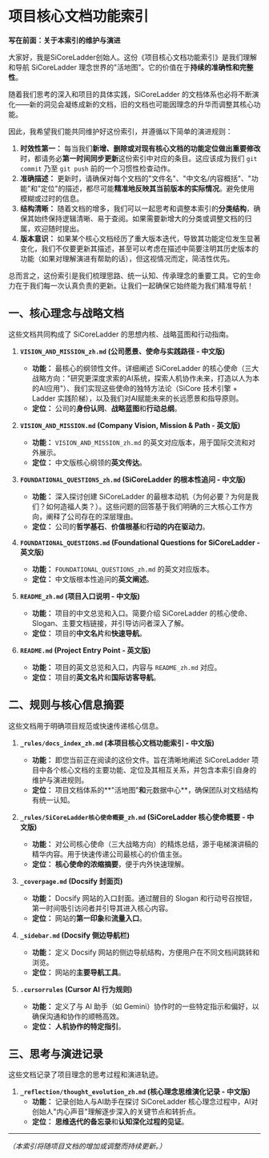 # 项目核心文档功能索引

**写在前面：关于本索引的维护与演进**

大家好，我是SiCoreLadder创始人。这份《项目核心文档功能索引》是我们理解和导航 SiCoreLadder 理念世界的"活地图"。它的价值在于**持续的准确性和完整性**。

随着我们思考的深入和项目的具体实践，SiCoreLadder 的文档体系也必将不断演化——新的洞见会凝练成新的文档，旧的文档也可能因理念的升华而调整其核心功能。

因此，我希望我们能共同维护好这份索引，并遵循以下简单的演进规则：

1.  **时效性第一：** 每当我们**新增、删除或对现有核心文档的功能定位做出重要修改**时，都请务必**第一时间同步更新**这份索引中对应的条目。这应该成为我们 `git commit` 乃至 `git push` 前的一个习惯性检查动作。
2.  **准确描述：** 更新时，请确保对每个文档的"文件名"、"中文名/内容概括"、"功能"和"定位"的描述，都尽可能**精准地反映其当前版本的实际情况**。避免使用模糊或过时的信息。
3.  **结构清晰：** 随着文档的增多，我们可以一起思考和调整本索引的**分类结构**，确保其始终保持逻辑清晰、易于查阅。如果需要新增大的分类或调整文档的归属，欢迎随时提出。
4.  **版本意识：** 如果某个核心文档经历了重大版本迭代，导致其功能定位发生显著变化，我们不仅要更新其描述，甚至可以考虑在描述中简要注明其历史版本的功能（如果对理解演进有帮助的话），但这视情况而定，简洁性优先。

总而言之，这份索引是我们梳理思路、统一认知、传承理念的重要工具。它的生命力在于我们每一次认真负责的更新。让我们一起确保它始终能为我们精准导航！


## 一、核心理念与战略文档

这些文档共同构成了 SiCoreLadder 的思想内核、战略蓝图和行动指南。

1.  **`VISION_AND_MISSION_zh.md` (公司愿景、使命与实践路径 - 中文版)**
    *   **功能：** 最核心的纲领性文件。详细阐述 SiCoreLadder 的核心使命（三大战略方向："研究更深度求索的AI系统，探索人机协作未来，打造以人为本的AI应用"）、我们实现这些使命的独特方法论（SiCore 技术引擎 + Ladder 实践阶梯），以及我们对AI赋能未来的长远愿景和指导原则。
    *   **定位：** 公司的**身份认同**、**战略蓝图**和**行动总纲**。

2.  **`VISION_AND_MISSION.md` (Company Vision, Mission & Path - 英文版)**
    *   **功能：** `VISION_AND_MISSION_zh.md` 的英文对应版本，用于国际交流和对外展示。
    *   **定位：** 中文版核心纲领的**英文传达**。

3.  **`FOUNDATIONAL_QUESTIONS_zh.md` (SiCoreLadder 的根本性追问 - 中文版)**
    *   **功能：** 深入探讨创建 SiCoreLadder 的最根本动机（为何必要？为何是我们？如何造福人类？）。这些问题的回答基于我们明确的三大核心工作方向，阐释了公司存在的深层理由。
    *   **定位：** 公司的**哲学基石**、**价值根基**和**行动的内在驱动力**。

4.  **`FOUNDATIONAL_QUESTIONS.md` (Foundational Questions for SiCoreLadder - 英文版)**
    *   **功能：** `FOUNDATIONAL_QUESTIONS_zh.md` 的英文对应版本。
    *   **定位：** 中文版根本性追问的**英文阐述**。

5.  **`README_zh.md` (项目入口说明 - 中文版)**
    *   **功能：** 项目的中文总览和入口。简要介绍 SiCoreLadder 的核心使命、Slogan、主要文档链接，并引导访问者深入了解。
    *   **定位：** 项目的**中文名片**和**快速导航**。

6.  **`README.md` (Project Entry Point - 英文版)**
    *   **功能：** 项目的英文总览和入口，内容与 `README_zh.md` 对应。
    *   **定位：** 项目的**英文名片**和**国际访客导航**。

## 二、规则与核心信息摘要

这些文档用于明确项目规范或快速传递核心信息。

1.  **`_rules/docs_index_zh.md` (本项目核心文档功能索引 - 中文版)**
    *   **功能：** 即您当前正在阅读的这份文件。旨在清晰地阐述 SiCoreLadder 项目中各个核心文档的主要功能、定位及其相互关系，并包含本索引自身的维护与演进规则。
    *   **定位：** 项目文档体系的**"活地图"**和**元数据中心**，确保团队对文档结构有统一认知。

2.  **`_rules/SiCoreLadder核心使命概要_zh.md` (SiCoreLadder 核心使命概要 - 中文版)**
    *   **功能：** 对公司核心使命（三大战略方向）的精炼总结，源于电梯演讲稿的精华内容。用于快速传递公司最核心的价值主张。
    *   **定位：** **核心使命的浓缩摘要**，便于内外快速理解。

3.  **`_coverpage.md` (Docsify 封面页)**
    *   **功能：** Docsify 网站的入口封面。通过醒目的 Slogan 和行动号召按钮，第一时间吸引访问者并引导其进入核心内容。
    *   **定位：** 网站的**第一印象**和**流量入口**。

4.  **`_sidebar.md` (Docsify 侧边导航栏)**
    *   **功能：** 定义 Docsify 网站的侧边导航结构，方便用户在不同文档间跳转和浏览。
    *   **定位：** 网站的**主要导航工具**。

5.  **`.cursorrules` (Cursor AI 行为规则)**
    *   **功能：** 定义了与 AI 助手（如 Gemini）协作时的一些特定指示和偏好，以确保沟通和协作的顺畅高效。
    *   **定位：** **人机协作的特定指引**。

## 三、思考与演进记录

这些文档记录了项目理念的思考过程和演进轨迹。

1.  **`_reflection/thought_evolution_zh.md` (核心理念思维演化记录 - 中文版)**
    *   **功能：** 记录创始人与AI助手在探讨 SiCoreLadder 核心理念过程中，AI对创始人"内心声音"理解逐步深入的关键节点和转折点。
    *   **定位：** **思维迭代的备忘录**和**认知深化过程的见证**。

---
*（本索引将随项目文档的增加或调整而持续更新。）* 